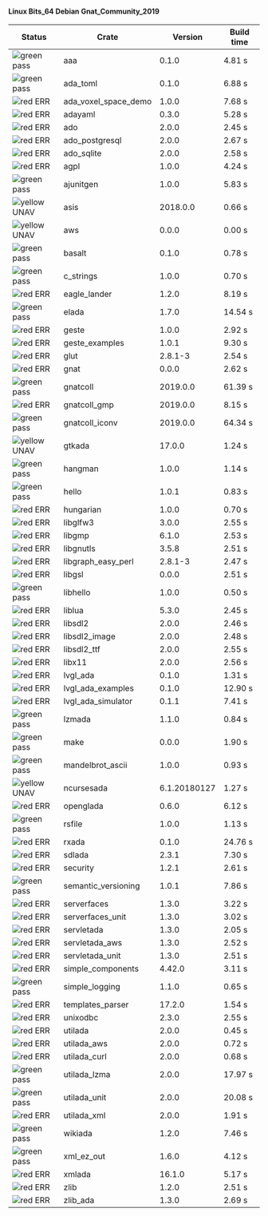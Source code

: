 #### Linux Bits_64 Debian Gnat_Community_2019

| Status | Crate | Version | Build time |
| --- | --- | --- | --- |
|![green](https://placehold.it/8/00aa00/000000?text=+) pass | aaa | 0.1.0 |  4.81 s |
|![green](https://placehold.it/8/00aa00/000000?text=+) pass | ada_toml | 0.1.0 |  6.88 s |
|![red](https://placehold.it/8/ff0000/000000?text=+) ERR  | ada_voxel_space_demo | 1.0.0 |  7.68 s |
|![red](https://placehold.it/8/ff0000/000000?text=+) ERR  | adayaml | 0.3.0 |  5.28 s |
|![red](https://placehold.it/8/ff0000/000000?text=+) ERR  | ado | 2.0.0 |  2.45 s |
|![red](https://placehold.it/8/ff0000/000000?text=+) ERR  | ado_postgresql | 2.0.0 |  2.67 s |
|![red](https://placehold.it/8/ff0000/000000?text=+) ERR  | ado_sqlite | 2.0.0 |  2.58 s |
|![red](https://placehold.it/8/ff0000/000000?text=+) ERR  | agpl | 1.0.0 |  4.24 s |
|![green](https://placehold.it/8/00aa00/000000?text=+) pass | ajunitgen | 1.0.0 |  5.83 s |
|![yellow](https://placehold.it/8/ffbb00/000000?text=+) UNAV | asis | 2018.0.0 |  0.66 s |
|![yellow](https://placehold.it/8/ffbb00/000000?text=+) UNAV | aws | 0.0.0 |  0.00 s |
|![green](https://placehold.it/8/00aa00/000000?text=+) pass | basalt | 0.1.0 |  0.78 s |
|![green](https://placehold.it/8/00aa00/000000?text=+) pass | c_strings | 1.0.0 |  0.70 s |
|![red](https://placehold.it/8/ff0000/000000?text=+) ERR  | eagle_lander | 1.2.0 |  8.19 s |
|![green](https://placehold.it/8/00aa00/000000?text=+) pass | elada | 1.7.0 |  14.54 s |
|![red](https://placehold.it/8/ff0000/000000?text=+) ERR  | geste | 1.0.0 |  2.92 s |
|![red](https://placehold.it/8/ff0000/000000?text=+) ERR  | geste_examples | 1.0.1 |  9.30 s |
|![red](https://placehold.it/8/ff0000/000000?text=+) ERR  | glut | 2.8.1-3 |  2.54 s |
|![red](https://placehold.it/8/ff0000/000000?text=+) ERR  | gnat | 0.0.0 |  2.62 s |
|![green](https://placehold.it/8/00aa00/000000?text=+) pass | gnatcoll | 2019.0.0 |  61.39 s |
|![red](https://placehold.it/8/ff0000/000000?text=+) ERR  | gnatcoll_gmp | 2019.0.0 |  8.15 s |
|![green](https://placehold.it/8/00aa00/000000?text=+) pass | gnatcoll_iconv | 2019.0.0 |  64.34 s |
|![yellow](https://placehold.it/8/ffbb00/000000?text=+) UNAV | gtkada | 17.0.0 |  1.24 s |
|![green](https://placehold.it/8/00aa00/000000?text=+) pass | hangman | 1.0.0 |  1.14 s |
|![green](https://placehold.it/8/00aa00/000000?text=+) pass | hello | 1.0.1 |  0.83 s |
|![red](https://placehold.it/8/ff0000/000000?text=+) ERR  | hungarian | 1.0.0 |  0.70 s |
|![red](https://placehold.it/8/ff0000/000000?text=+) ERR  | libglfw3 | 3.0.0 |  2.55 s |
|![red](https://placehold.it/8/ff0000/000000?text=+) ERR  | libgmp | 6.1.0 |  2.53 s |
|![red](https://placehold.it/8/ff0000/000000?text=+) ERR  | libgnutls | 3.5.8 |  2.51 s |
|![red](https://placehold.it/8/ff0000/000000?text=+) ERR  | libgraph_easy_perl | 2.8.1-3 |  2.47 s |
|![red](https://placehold.it/8/ff0000/000000?text=+) ERR  | libgsl | 0.0.0 |  2.51 s |
|![green](https://placehold.it/8/00aa00/000000?text=+) pass | libhello | 1.0.0 |  0.50 s |
|![red](https://placehold.it/8/ff0000/000000?text=+) ERR  | liblua | 5.3.0 |  2.45 s |
|![red](https://placehold.it/8/ff0000/000000?text=+) ERR  | libsdl2 | 2.0.0 |  2.46 s |
|![red](https://placehold.it/8/ff0000/000000?text=+) ERR  | libsdl2_image | 2.0.0 |  2.48 s |
|![red](https://placehold.it/8/ff0000/000000?text=+) ERR  | libsdl2_ttf | 2.0.0 |  2.55 s |
|![red](https://placehold.it/8/ff0000/000000?text=+) ERR  | libx11 | 2.0.0 |  2.56 s |
|![red](https://placehold.it/8/ff0000/000000?text=+) ERR  | lvgl_ada | 0.1.0 |  1.31 s |
|![red](https://placehold.it/8/ff0000/000000?text=+) ERR  | lvgl_ada_examples | 0.1.0 |  12.90 s |
|![red](https://placehold.it/8/ff0000/000000?text=+) ERR  | lvgl_ada_simulator | 0.1.1 |  7.41 s |
|![green](https://placehold.it/8/00aa00/000000?text=+) pass | lzmada | 1.1.0 |  0.84 s |
|![green](https://placehold.it/8/00aa00/000000?text=+) pass | make | 0.0.0 |  1.90 s |
|![green](https://placehold.it/8/00aa00/000000?text=+) pass | mandelbrot_ascii | 1.0.0 |  0.93 s |
|![yellow](https://placehold.it/8/ffbb00/000000?text=+) UNAV | ncursesada | 6.1.20180127 |  1.27 s |
|![red](https://placehold.it/8/ff0000/000000?text=+) ERR  | openglada | 0.6.0 |  6.12 s |
|![green](https://placehold.it/8/00aa00/000000?text=+) pass | rsfile | 1.0.0 |  1.13 s |
|![red](https://placehold.it/8/ff0000/000000?text=+) ERR  | rxada | 0.1.0 |  24.76 s |
|![red](https://placehold.it/8/ff0000/000000?text=+) ERR  | sdlada | 2.3.1 |  7.30 s |
|![red](https://placehold.it/8/ff0000/000000?text=+) ERR  | security | 1.2.1 |  2.61 s |
|![green](https://placehold.it/8/00aa00/000000?text=+) pass | semantic_versioning | 1.0.1 |  7.86 s |
|![red](https://placehold.it/8/ff0000/000000?text=+) ERR  | serverfaces | 1.3.0 |  3.22 s |
|![red](https://placehold.it/8/ff0000/000000?text=+) ERR  | serverfaces_unit | 1.3.0 |  3.02 s |
|![red](https://placehold.it/8/ff0000/000000?text=+) ERR  | servletada | 1.3.0 |  2.05 s |
|![red](https://placehold.it/8/ff0000/000000?text=+) ERR  | servletada_aws | 1.3.0 |  2.52 s |
|![red](https://placehold.it/8/ff0000/000000?text=+) ERR  | servletada_unit | 1.3.0 |  2.51 s |
|![red](https://placehold.it/8/ff0000/000000?text=+) ERR  | simple_components | 4.42.0 |  3.11 s |
|![green](https://placehold.it/8/00aa00/000000?text=+) pass | simple_logging | 1.1.0 |  0.65 s |
|![red](https://placehold.it/8/ff0000/000000?text=+) ERR  | templates_parser | 17.2.0 |  1.54 s |
|![red](https://placehold.it/8/ff0000/000000?text=+) ERR  | unixodbc | 2.3.0 |  2.55 s |
|![red](https://placehold.it/8/ff0000/000000?text=+) ERR  | utilada | 2.0.0 |  0.45 s |
|![red](https://placehold.it/8/ff0000/000000?text=+) ERR  | utilada_aws | 2.0.0 |  0.72 s |
|![red](https://placehold.it/8/ff0000/000000?text=+) ERR  | utilada_curl | 2.0.0 |  0.68 s |
|![green](https://placehold.it/8/00aa00/000000?text=+) pass | utilada_lzma | 2.0.0 |  17.97 s |
|![green](https://placehold.it/8/00aa00/000000?text=+) pass | utilada_unit | 2.0.0 |  20.08 s |
|![red](https://placehold.it/8/ff0000/000000?text=+) ERR  | utilada_xml | 2.0.0 |  1.91 s |
|![green](https://placehold.it/8/00aa00/000000?text=+) pass | wikiada | 1.2.0 |  7.46 s |
|![green](https://placehold.it/8/00aa00/000000?text=+) pass | xml_ez_out | 1.6.0 |  4.12 s |
|![red](https://placehold.it/8/ff0000/000000?text=+) ERR  | xmlada | 16.1.0 |  5.17 s |
|![red](https://placehold.it/8/ff0000/000000?text=+) ERR  | zlib | 1.2.0 |  2.51 s |
|![red](https://placehold.it/8/ff0000/000000?text=+) ERR  | zlib_ada | 1.3.0 |  2.69 s |
